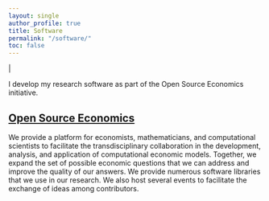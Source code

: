 ```yaml
---
layout: single
author_profile: true
title: Software
permalink: "/software/"
toc: false
---
```


|

I develop my research software as part of the Open Source Economics initiative.

## [Open Source Economics](http://open-econ.org)

We provide a platform for economists, mathematicians, and computational scientists to facilitate the transdisciplinary collaboration in the development, analysis, and application of computational economic models. Together, we expand the set of possible economic questions that we can address and improve the quality of our answers. We provide numerous software libraries that we use in our research. We also host several events to facilitate the exchange of ideas among contributors.
